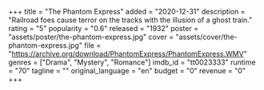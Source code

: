 +++
title = "The Phantom Express"
added = "2020-12-31"
description = "Railroad foes cause terror on the tracks with the illusion of a ghost train."
rating = "5"
popularity = "0.6"
released = "1932"
poster = "assets/poster/the-phantom-express.jpg"
cover = "assets/cover/the-phantom-express.jpg"
file = "https://archive.org/download/PhantomExpress/PhantomExpress.WMV"
genres = ["Drama", "Mystery", "Romance"]
imdb_id = "tt0023333"
runtime = "70"
tagline = ""
original_language = "en"
budget = "0"
revenue = "0"
+++